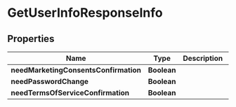 

# GetUserInfoResponseInfo


## Properties

| Name | Type | Description | Notes |
|------------ | ------------- | ------------- | -------------|
|**needMarketingConsentsConfirmation** | **Boolean** |  |  [optional] |
|**needPasswordChange** | **Boolean** |  |  [optional] |
|**needTermsOfServiceConfirmation** | **Boolean** |  |  [optional] |



